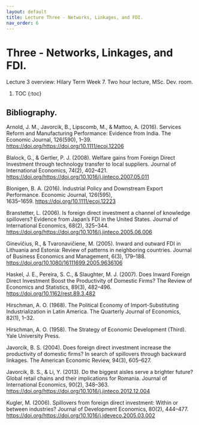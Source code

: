 ```yaml
---
layout: default
title: Lecture Three - Networks, Linkages, and FDI.
nav_order: 6
---
```


# Three - Networks, Linkages, and FDI.

Lecture 3 overview: Hilary Term Week 7. Two hour lecture, MSc. Dev. room.

1. TOC
{:toc}



## Bibliography.

Arnold, J. M., Javorcik, B., Lipscomb, M., & Mattoo, A. (2016). Services Reform and Manufacturing Performance: Evidence from India. The Economic Journal, 126(590), 1–39. https://doi.org/https://doi.org/10.1111/ecoj.12206

Blalock, G., & Gertler, P. J. (2008). Welfare gains from Foreign Direct Investment through technology transfer to local suppliers. Journal of International Economics, 74(2), 402–421. https://doi.org/https://doi.org/10.1016/j.jinteco.2007.05.011

Blonigen, B. A. (2016). Industrial Policy and Downstream Export Performance. Economic Journal, 126(595),   
	1635–1659. https://doi.org/10.1111/ecoj.12223

Branstetter, L. (2006). Is foreign direct investment a channel of knowledge spillovers? Evidence from Japan’s FDI in the United States. Journal of International Economics, 68(2), 325–344. https://doi.org/https://doi.org/10.1016/j.jinteco.2005.06.006

Ginevičius, R., & Tvaronavičiene, M. (2005). Inward and outward FDI in Lithuania and Estonia: Review of patterns in neighboring countries. Journal of Business Economics and Management, 6(3), 179–188. https://doi.org/10.1080/16111699.2005.9636106

Haskel, J. E., Pereira, S. C., & Slaughter, M. J. (2007). Does Inward Foreign Direct Investment Boost the Productivity of Domestic Firms? The Review of Economics and Statistics, 89(3), 482–496. https://doi.org/10.1162/rest.89.3.482

Hirschman, A. O. (1968). The Political Economy of Import-Substituting Industrialization in Latin America. The Quarterly Journal of Economics, 82(1), 1–32.

Hirschman, A. O. (1958). The Strategy of Economic Development (Third). Yale University Press.

Javorcik, B. S. (2004). Does foreign direct investment increase the productivity of domestic firms? In search of spillovers through backward linkages. The American Economic Review, 94(3), 605–627.

Javorcik, B. S., & Li, Y. (2013). Do the biggest aisles serve a brighter future? Global retail chains and their implications for Romania. Journal of International Economics, 90(2), 348–363. https://doi.org/https://doi.org/10.1016/j.jinteco.2012.12.004

Kugler, M. (2006). Spillovers from foreign direct investment: Within or between industries? Journal of Development Economics, 80(2), 444–477. https://doi.org/https://doi.org/10.1016/j.jdeveco.2005.03.002






